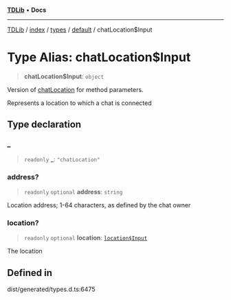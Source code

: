 [**TDLib**](../../../../../../README.md) • **Docs**

***

[TDLib](../../../../../../modules.md) / [index](../../../../../README.md) / [types](../../../README.md) / [default](../README.md) / chatLocation$Input

# Type Alias: chatLocation$Input

> **chatLocation$Input**: `object`

Version of [chatLocation](chatLocation.md) for method parameters.

Represents a location to which a chat is connected

## Type declaration

### \_

> `readonly` **\_**: `"chatLocation"`

### address?

> `readonly` `optional` **address**: `string`

Location address; 1-64 characters, as defined by the chat owner

### location?

> `readonly` `optional` **location**: [`location$Input`](location$Input.md)

The location

## Defined in

dist/generated/types.d.ts:6475
